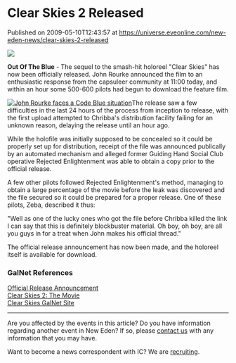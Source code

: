 # Clear Skies 2 Released
Published on 2009-05-10T12:43:57 at https://universe.eveonline.com/new-eden-news/clear-skies-2-released

![](http://www.eve-ic.net/media/assets/icarticlebanner.png)  
  
 **Out Of The Blue** \- The sequel to the smash-hit holoreel "Clear Skies" has now been officially released. John Rourke announced the film to an enthusiastic response from the capsuleer community at 11:00 today, and within an hour some 500-600 pilots had begun to download the feature film.  
  
[![John Rourke faces a Code Blue situation](http://www.eve-ic.net/media/articles/3050/codebluethumb.png)](http://www.eve-ic.net/media/igbd/igbd.php?faction=ic&url=http%3A%2F%2Fwww.eve-ic.net%2Fmedia%2Farticles%2F3050%2Fcodeblue.png)The release saw a few difficulties in the last 24 hours of the process from inception to release, with the first upload attempted to Chribba's distribution facility failing for an unknown reason, delaying the release until an hour ago.  
  
While the holofile was initially supposed to be concealed so it could be properly set up for distribution, receipt of the file was announced publically by an automated mechanism and alleged former Guiding Hand Social Club operative Rejected Enlightenment was able to obtain a copy prior to the official release.  
  
A few other pilots followed Rejected Enlightenment's method, managing to obtain a large percentage of the movie before the leak was discovered and the file secured so it could be prepared for a proper release. One of these pilots, Zeba, described it thus:  
  
"Well as one of the lucky ones who got the file before Chribba killed the link I can say that this is definitely blockbuster material. Oh boy, oh boy, are all you guys in for a treat when John makes his official thread."  
  
The official release announcement has now been made, and the holoreel itself is available for download.

### GalNet References  


[Official Release Announcement](http://www.eve-ic.net/media/igbd/igbd.php?faction=ic&url=http%3A%2F%2Fwww.eveonline.com%2Fingameboard.asp%3Fa%3Dtopic%26threadID%3D1069015)  
[Clear Skies 2: The Movie](http://www.eve-ic.net/media/igbd/igbd.php?faction=ic&url=http%3A%2F%2Fdl.eve-files.com%2Fmedia%2Fcorp%2FJohnRourke%2FClear_Skies2.wmv)  
[Clear Skies GalNet Site](http://www.eve-ic.net/media/igbd/igbd.php?faction=ic&url=http%3A%2F%2Fwww.clearskiesthemovie.com%2F)

 

* * *

Are you affected by the events in this article? Do you have information regarding another event in New Eden? If so, please [contact us](http://myeve.eve-online.com/news.asp?a=submitrp) with any information that you may have.  
  
Want to become a news correspondent with IC? We are [recruiting](http://www.eveonline.com/isd.asp).
